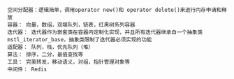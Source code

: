 	空间分配器：逻辑简单，调用operator new()和 operator delete()来进行内存申请和释放	
	容器： 向量，数组，双端队列，链表，红黑树系列容器
	迭代器： 迭代器作为嵌套类在容器内定制化实现，并且所有迭代器继承自一个抽象类mstl_iterator_base，抽象类限制了迭代器必须实现的功能
	适配器： 队列，栈，优先队列（堆）
	算法： 排序，二分，最值查找等
	工具： 完美转发，移动语义，对组，指针管理对象等
	中间件： Redis
